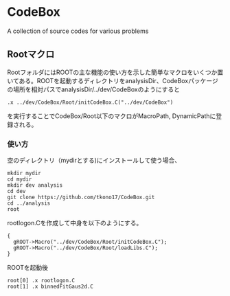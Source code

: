 # CodeBox
A collection of source codes for various problems

## Rootマクロ
RootフォルダにはROOTの主な機能の使い方を示した簡単なマクロをいくつか置いてある。ROOTを起動するディレクトリをanalysisDir、CodeBoxパッケージの場所を相対パスでanalysisDir/../dev/CodeBoxのようにすると

```
.x ../dev/CodeBox/Root/initCodeBox.C("../dev/CodeBox")
```

を実行することでCodeBox/Root以下のマクロがMacroPath, DynamicPathに登録される。

### 使い方
空のディレクトリ（mydirとする)にインストールして使う場合、
```
mkdir mydir
cd mydir
mkdir dev analysis
cd dev
git clone https://github.com/tkono17/CodeBox.git
cd ../analysis
root
```

rootlogon.Cを作成して中身を以下のようにする。
```
{
  gROOT->Macro("../dev/CodeBox/Root/initCodeBox.C");
  gROOT->Macro("../dev/CodeBox/Root/loadLibs.C");
}
```


ROOTを起動後

```
root[0] .x rootlogon.C
root[1] .x binnedFitGaus2d.C
```
